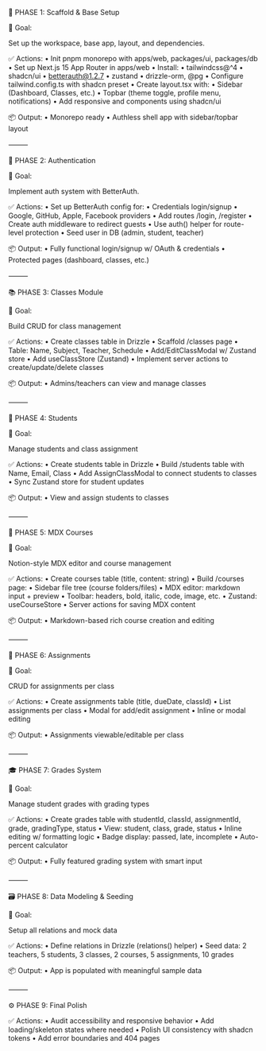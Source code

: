 🧠 PHASE 1: Scaffold & Base Setup

🧩 Goal:

Set up the workspace, base app, layout, and dependencies.

✅ Actions:
	•	Init pnpm monorepo with apps/web, packages/ui, packages/db
	•	Set up Next.js 15 App Router in apps/web
	•	Install:
	•	tailwindcss@^4
	•	shadcn/ui
	•	betterauth@1.2.7
	•	zustand
	•	drizzle-orm, @pg
	•	Configure tailwind.config.ts with shadcn preset
	•	Create layout.tsx with:
	•	Sidebar (Dashboard, Classes, etc.)
	•	Topbar (theme toggle, profile menu, notifications)
	•	Add responsive <Sidebar /> and <Topbar /> components using shadcn/ui

📦 Output:
	•	Monorepo ready
	•	Authless shell app with sidebar/topbar layout

⸻

🔐 PHASE 2: Authentication

🧩 Goal:

Implement auth system with BetterAuth.

✅ Actions:
	•	Set up BetterAuth config for:
	•	Credentials login/signup
	•	Google, GitHub, Apple, Facebook providers
	•	Add routes /login, /register
	•	Create auth middleware to redirect guests
	•	Use auth() helper for route-level protection
	•	Seed user in DB (admin, student, teacher)

📦 Output:
	•	Fully functional login/signup w/ OAuth & credentials
	•	Protected pages (dashboard, classes, etc.)

⸻

📚 PHASE 3: Classes Module

🧩 Goal:

Build CRUD for class management

✅ Actions:
	•	Create classes table in Drizzle
	•	Scaffold /classes page
	•	Table: Name, Subject, Teacher, Schedule
	•	Add/EditClassModal w/ Zustand store
	•	Add useClassStore (Zustand)
	•	Implement server actions to create/update/delete classes

📦 Output:
	•	Admins/teachers can view and manage classes

⸻

👥 PHASE 4: Students

🧩 Goal:

Manage students and class assignment

✅ Actions:
	•	Create students table in Drizzle
	•	Build /students table with Name, Email, Class
	•	Add AssignClassModal to connect students to classes
	•	Sync Zustand store for student updates

📦 Output:
	•	View and assign students to classes

⸻

🧠 PHASE 5: MDX Courses

🧩 Goal:

Notion-style MDX editor and course management

✅ Actions:
	•	Create courses table (title, content: string)
	•	Build /courses page:
	•	Sidebar file tree (course folders/files)
	•	MDX editor: markdown input + preview
	•	Toolbar: headers, bold, italic, code, image, etc.
	•	Zustand: useCourseStore
	•	Server actions for saving MDX content

📦 Output:
	•	Markdown-based rich course creation and editing

⸻

📝 PHASE 6: Assignments

🧩 Goal:

CRUD for assignments per class

✅ Actions:
	•	Create assignments table (title, dueDate, classId)
	•	List assignments per class
	•	Modal for add/edit assignment
	•	Inline or modal editing

📦 Output:
	•	Assignments viewable/editable per class

⸻

🎓 PHASE 7: Grades System

🧩 Goal:

Manage student grades with grading types

✅ Actions:
	•	Create grades table with studentId, classId, assignmentId, grade, gradingType, status
	•	View: student, class, grade, status
	•	Inline editing w/ formatting logic
	•	Badge display: passed, late, incomplete
	•	Auto-percent calculator

📦 Output:
	•	Fully featured grading system with smart input

⸻

🗃 PHASE 8: Data Modeling & Seeding

🧩 Goal:

Setup all relations and mock data

✅ Actions:
	•	Define relations in Drizzle (relations() helper)
	•	Seed data: 2 teachers, 5 students, 3 classes, 2 courses, 5 assignments, 10 grades

📦 Output:
	•	App is populated with meaningful sample data

⸻

⚙️ PHASE 9: Final Polish

✅ Actions:
	•	Audit accessibility and responsive behavior
	•	Add loading/skeleton states where needed
	•	Polish UI consistency with shadcn tokens
	•	Add error boundaries and 404 pages
